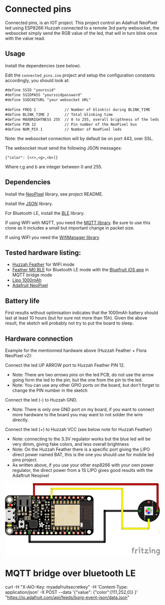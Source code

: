 # Connected pins

Connected pins, is an IOT project.
This project control an Adafruit NeoPixel led  using ESP8266 Huzzah connected to a remote 3rd party websocket, the websocket simply send the RGB value of the led, that will in turn blink once with the value read.

## Usage

Install the dependencies (see below).

Edit the `connected_pins.ino` project and setup the configuration constants accordingly, you should look at:

```
#define SSID "yourssid"
#define SSIDPASS "yourssidpassword"
#define SSOCKETURL "your websocket URL"

#define FREQ 1             // Number of blink(s) during BLINK_TIME
#define BLINK_TIME 2       // Total blinking time
#define MAXBRIGHTNESS 255  // 0 to 255, overall brigthness of the leds
#define PIN 12             // Pin number of the NeoPixel bus
#define NUM_PIX 1          // Number of NoePixel leds
```

Note: the websocket connection will by default be on port 443, over SSL.

The websocket must send the following JSON messages:
```
{"color": [<r>,<g>,<b>]}
```
Where r,g and b are integer between 0 and 255.

## Dependencies

Install the [NeoPixel](https://github.com/adafruit/Adafruit_NeoPixel) library, see project README.

Install the [JSON](https://github.com/bblanchon/ArduinoJson/wiki/Using%20the%20library%20with%20Arduino) library.

For Bluetooth LE, install the [BLE](https://learn.adafruit.com/adafruit-feather-32u4-bluefruit-le/installing-ble-library) library.

If using WIFI with MQTT, you need the [MQTT library](https://github.com/sgrimee/Adafruit_MQTT_Library). Be sure to use this clone as it includes a small but important change in packet size.

If using WIFI you need the [WifiManager library](https://github.com/tzapu/WiFiManager) 

## Tested hardware listing:

- [Huzzah Feather](http://www.exp-tech.de/en/adafruit-feather-huzzah-with-esp8266-wifi?___from_store=de) for WIFI mode
- [Feather M0 BLE](https://learn.adafruit.com/adafruit-feather-m0-bluefruit-le/pinouts?view=all) for Bluetooth LE mode with the [Bluefruit iOS app](https://learn.adafruit.com/bluefruit-le-connect-for-ios/library-and-config?view=all) in MQTT bridge mode
- [Lipo 1000mAh](http://www.exp-tech.de/en/polymer-lithium-ion-battery-1000mah)
- [Adafruit NeoPixel](http://www.exp-tech.de/adafruit-flora-rgb-smart-neo-pixel-version-2-pack-of-4)

## Battery life

First results without optimisation indicates that the 1000mAh battery should last at least 10 hours (but for sure not more than 15h).
Given the above result, the sketch will probably not try to put the board to sleep.

## Hardware connection

Example for the mentionned hardware above (Huzzah Feather + Flora NeoPixel v2):

Connect the led UP ARROW port to Huzzah Feather PIN 12.
  - Note: There are two _arrows pins_ on the led PCB, do not use the arrow going form the led to the pin, but the one from the pin to the led.
  - Note: You can use any other GPIO ports on the board, but don't forget to change the PIN number in the sketch

Connect the led (-) to Huzzah GND.
  - Note: There is only one GND port on my board, if you want to connect more hardware to the board you may want to not solder the wire directly.

Connect the led (+) to Huzzah VCC (see below note for Huzzah Feather)
  - Note: connecting to the 3.3V regulator works but the blue led will be very dimm, giving fake colors, and less overall brightness
  - Note: On the Huzzah Feather there is a specific port giving the LIPO direct power named BAT, this is the one you should use for mobile led pins project.
  - As written above, if you use your other esp8266 with your own power regulator, the direct power from a 1S LIPO gives good results with the Adaftruit Neopixel

![Connect led to pin 12](https://github.com/rawouter/connected_pins/blob/master/schema/wiring.png)

# MQTT bridge over bluetooth LE

curl -H "X-AIO-Key: myadafruitsecretkey" -H 'Content-Type: application/json' -X POST --data '{"value": {"color":[111,252,0]} }' "https://io.adafruit.com/api/feeds/borg-event-json/data.json"



